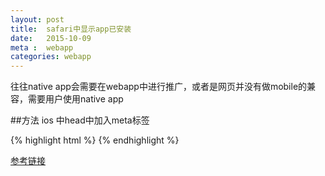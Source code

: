 ```yaml
---
layout: post
title:  safari中显示app已安装
date:   2015-10-09
meta :  webapp
categories: webapp
---
```


往往native app会需要在webapp中进行推广，或者是网页并没有做mobile的兼容，需要用户使用native app

##方法
ios 中head中加入meta标签

{% highlight html %}
  <meta name='apple-itunes-app' content='app-id=你的APP-ID'>
{% endhighlight %}


[参考链接](http://www.baidufe.com/item/cc592a4b3382eed8ec6e.html)